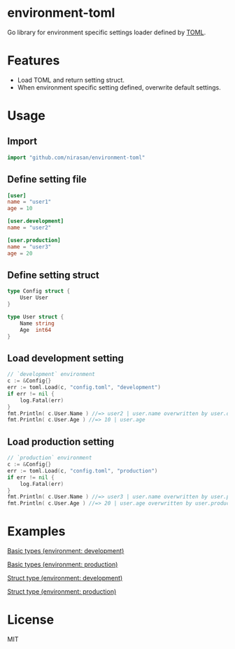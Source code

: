 # environment-toml

Go library for environment specific settings loader defined by [TOML](https://github.com/mojombo/toml).

# Features

* Load TOML and return setting struct.
* When environment specific setting defined, overwrite default settings.

# Usage

## Import

```go
import "github.com/nirasan/environment-toml"
```

## Define setting file

```toml:config.toml
[user]
name = "user1"
age = 10

[user.development]
name = "user2"

[user.production]
name = "user3"
age = 20
```

## Define setting struct

```go
type Config struct {
    User User
}

type User struct {
    Name string
    Age  int64
}
```

## Load development setting

```go
// `development` environment
c := &Config{}
err := toml.Load(c, "config.toml", "development")
if err != nil {
    log.Fatal(err)
}
fmt.Println( c.User.Name ) //=> user2 | user.name overwritten by user.development.name
fmt.Println( c.User.Age ) //=> 10 | user.age
```

## Load production setting

```go
// `production` environment
c := &Config{}
err := toml.Load(c, "config.toml", "production")
if err != nil {
    log.Fatal(err)
}
fmt.Println( c.User.Name ) //=> user3 | user.name overwritten by user.production.name
fmt.Println( c.User.Age ) //=> 20 | user.age overwritten by user.production.age
```

# Examples

[Basic types (environment: development)](https://godoc.org/github.com/nirasan/environment-toml#example-Load--Example1development)

[Basic types (environment: production)](https://godoc.org/github.com/nirasan/environment-toml#example-Load--Example1production)

[Struct type (environment: development)](https://godoc.org/github.com/nirasan/environment-toml#example-Load--Example2development)

[Struct type (environment: production)](https://godoc.org/github.com/nirasan/environment-toml#example-Load--Example2production)

# License

MIT

